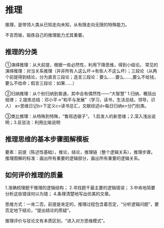# 推理

推理，是带领人类从已知走向未知，从有限走向无限的特殊能力。

不言而喻，锻炼自己的推理能力尤其重要。

## 推理的分类

①演绎推理：从大前提，根据一些必然性，利用下降思维，得到小结论。
常见的演绎推理：对当关系推理（并非所有人这么坏→有些人不这么坏）；三段论（从两个前提得到结论，分为直言三段论；迭言三段论：要么……要么……,要么不给钱，要么不给命；假言三段论：如果……）

②归纳推理：从个别归纳到普通，其中会有偶然性——“大智慧”
1.归纳、概括出规律；
2.提炼总结：邓小平→“和平与发展”（学习，读书，生活总结，领导，识人）
a>思维日记b>下定义c>读书总汇，文献综述d>每日归纳e>分门别类。

③类比推理：从特殊到特殊，“鲁班选锯子”。
1.启发人的新思维；2.深入浅出说明；3.反驳法：利用比喻说明

## 推理思维的基本步骤图解模板

要素：前提（陈述性基础），推论，结论，推理链（整个逻辑关系），推理步骤。
推理图解的标准：画出所有重要的逻辑部分，画出所有重要的逻辑关系。


## 如何评价推理的质量

1.准确梳理题干推理的逻辑结构；
2.寻找题干最主要的逻辑错误；
3.中肯地简要分析这些错误何以为错；
4.条理清楚地写出优美的文章。

思维方式：一肯二否。前提是肯定的，推理过程包含着否定，“分析逻辑问题”，要否定地下结论，“提出结论的质疑”。

推理评价与驳论文有本质区别，“进入对方思维模式”。
